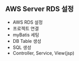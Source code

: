 ## AWS Server RDS 설정

- AWS RDS 설정
- 프로젝트 연결
- myBatis 세팅
- DB Table 생성
- SQL 생성
- Controller, Service, View(jsp)
